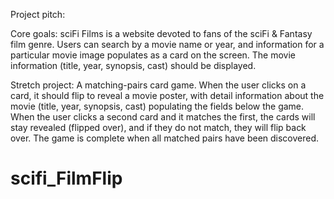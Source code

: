 Project pitch: 


Core goals: sciFi Films is a website devoted to fans of the sciFi & Fantasy film genre. Users can search by a movie name or year, and information for a particular movie image populates as a card on the screen. The movie information (title, year, synopsis, cast) should be displayed. 

Stretch project: A matching-pairs card game. When the user clicks on a card, it should flip to reveal a movie poster, with detail information about the movie (title, year, synopsis, cast) populating the fields below the game. When the user clicks a second card and it matches the first, the cards will stay revealed (flipped over), and if they do not match, they will flip back over.
The game is complete when all matched pairs have been discovered. 

# scifi_FilmFlip
